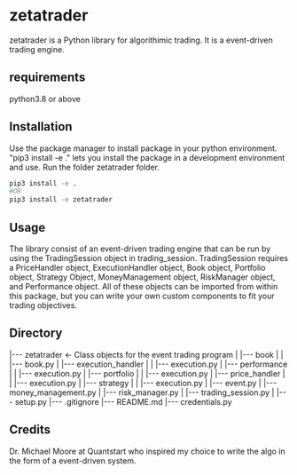 # zetatrader
zetatrader is a Python library for algorithimic trading. It is a event-driven 
trading engine. 

## requirements
python3.8 or above

## Installation
Use the package manager to install package in your python environment.
"pip3 install -e ." lets you install the package in a development 
environment and use. Run  the folder zetatrader folder.  

```bash 
pip3 install -e .
#OR 
pip3 install -e zetatrader
```

## Usage
The library consist of an event-driven trading engine that can be run by using the TradingSession object in trading_session. TradingSession requires a PriceHandler object, ExecutionHandler object, Book object, Portfolio object, Strategy Object, MoneyManagement object, RiskManager object, and Performance object. All of these objects can be imported from within this package, but you can write your own custom components to fit your trading objectives. 

## Directory 
 |--- zetatrader <- Class objects for the event trading program
 |    |--- book
 |    |    |--- book.py
 |    |--- execution_handler
 |    |    |--- execution.py 
 |    |--- performance
 |    |    |--- execution.py 
 |    |--- portfolio
 |    |    |--- execution.py 
 |    |--- price_handler
 |    |    |--- execution.py 
 |    |--- strategy
 |    |    |--- execution.py 
 |    |--- event.py
 |    |--- money_management.py
 |    |--- risk_manager.py
 |    |--- trading_session.py
 |
 |--- setup.py
 |--- .gitignore
 |--- README.md
 |--- credentials.py

## Credits
Dr. Michael Moore at Quantstart who inspired my choice to write the algo in the form of a event-driven system.


